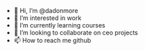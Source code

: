 - 👋 Hi, I’m @dadonmore
- 👀 I’m interested in work
- 🌱 I’m currently learning courses
- 💞️ I’m looking to collaborate on ceo projects
- 📫 How to reach me github

<!---
dadonmore/dadonmore is a ✨ special ✨ repository because its `README.md` (this file) appears on your GitHub profile.
You can click the Preview link to take a look at your changes.
--->
